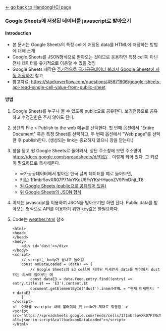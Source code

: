 [← go back to HandongHCI page](https://leelamb.github.io/HandongHCI)

### Google Sheets에 저장된 데이터를 javascript로 받아오기

#### Introduction
- 본 문서는 Google Sheets의 특정 cell에 저장된 data를 HTML에 저장하는 방법에 대해 소개
- Google Sheets를 JSON형식으로 받아오는 것이므로 응용하면 특정 cell이 아닌 전체 데이터를 유기적으로 이용할 수 있을 것임
- Google Sheets 제작은 [주기적으로 국가공공데이터 불러서 Google Sheets에 자동 저장하기](#) 참고
- 참고자료: https://stackoverflow.com/questions/45671606/google-sheets-api-read-single-cell-value-from-public-sheet

#### 방법
1. Google Sheets를 누구나 볼 수 있도록 public으로 공유한다. 보기전용으로 공유하고 수정권한은 주지 않아도 된다.

2. 상단의 File > Publish to the web 메뉴를 선택한다. 첫 번째 옵션에서 "Entire Document" 혹은 특정 Sheet를 선택하고, 두 번째 옵션에서 "Web page"를 선택한 후 publish한다. (생성되는 link는 중요하지 않으니 창을 닫는다.)

3. 창을 닫고 원 Google Sheets로 돌아와서, 상단 주소창에 보면 주소명이 https://docs.google.com/spreadsheets/d/키값/... 이렇게 되어 있다. 그 키값이 필요하므로 복사해둔다.
    - 국가공공데이터에서 받아온 한국 날씨 데이터를 예로 들어보면,
    - 키값: 1fImbr5ovXR07P7NxYKqU6FsYKsHHaonZV9PmDnjt_T8
    - [원 Google Sheets (public으로 공유되어 있음)](https://docs.google.com/spreadsheets/d/1fImbr5ovXR07P7NxYKqU6FsYKsHHaonZV9PmDnjt_T8/edit#gid=851828607)
    - [위 Google Sheets의 JSON 형식](https://spreadsheets.google.com/feeds/cells/1fImbr5ovXR07P7NxYKqU6FsYKsHHaonZV9PmDnjt_T8/2/public/full?alt=json)

4. 이제는 javascript를 이용하여 JSON을 받아오기만 하면 된다. Public data를 받아오는 형식으로 API를 이용하기 위한 key값은 불필요하다.

5. Code는 [weather.html](weather.html) 참조

    ```
    <html>
    <head>
    </head>
    <body>
        <div id='dust'></div>
    </body>
    <script>
        // script는 body가 끝나고 들어감
        const onDataLoaded = (data) => {
            // Google Sheets의 E3 cell에 저장된 미세먼지 data를 받아와서 dust라는 div에 집어넣는 예
            const dataE3 = data.feed.entry.find((entry) => entry.title.$t == 'E3').content.$t
            document.getElementById('dust').innerHTML = "현재 미세먼지: " + dataE3
        }
    </script>
    <!--아래를 <script> 내에 불러줘야 위 code가 제대로 작동함-->
    <script src="https://spreadsheets.google.com/feeds/cells/1fImbr5ovXR07P7NxYKqU6FsYKsHHaonZV9PmDnjt_T8/2/public/basic?alt=json-in-script&callback=onDataLoaded"></script>
    </html>
    ```
